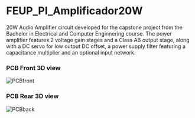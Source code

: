# FEUP_PI_Amplificador20W
 
20W Audio Amplifier circuit developed for the capstone project from the Bachelor in Electrical and Computer Enginnering course.
The power amplifier features 2 voltage gain stages and a Class AB output stage, along with a DC servo for low output DC offset, a power supply filter featuring a capacitance multiplier and an optional input network.

### PCB Front 3D view
![PCBfront](https://user-images.githubusercontent.com/70813514/178309036-e7e26676-ee87-4d95-945b-730f33a63bd0.png)

### PCB Rear 3D view
![PCBback](https://user-images.githubusercontent.com/70813514/178309043-ff16e4c3-6591-4515-9ee7-7db772e3356e.png)
